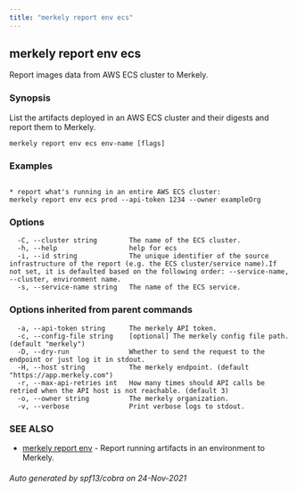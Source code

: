 ```yaml
---
title: "merkely report env ecs"
---
```


## merkely report env ecs

Report images data from AWS ECS cluster to Merkely.

### Synopsis


List the artifacts deployed in an AWS ECS cluster and their digests 
and report them to Merkely. 


```
merkely report env ecs env-name [flags]
```

### Examples

```

* report what's running in an entire AWS ECS cluster:
merkely report env ecs prod --api-token 1234 --owner exampleOrg

```

### Options

```
  -C, --cluster string        The name of the ECS cluster.
  -h, --help                  help for ecs
  -i, --id string             The unique identifier of the source infrastructure of the report (e.g. the ECS cluster/service name).If not set, it is defaulted based on the following order: --service-name, --cluster, environment name.
  -s, --service-name string   The name of the ECS service.
```

### Options inherited from parent commands

```
  -a, --api-token string      The merkely API token.
  -c, --config-file string    [optional] The merkely config file path. (default "merkely")
  -D, --dry-run               Whether to send the request to the endpoint or just log it in stdout.
  -H, --host string           The merkely endpoint. (default "https://app.merkely.com")
  -r, --max-api-retries int   How many times should API calls be retried when the API host is not reachable. (default 3)
  -o, --owner string          The merkely organization.
  -v, --verbose               Print verbose logs to stdout.
```

### SEE ALSO

* [merkely report env](/client_reference/merkely_report_env/)	 - Report running artifacts in an environment to Merkely.

###### Auto generated by spf13/cobra on 24-Nov-2021
